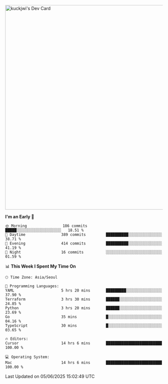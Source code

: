 <a href="https://app.daily.dev/kuckhwancho"><img src="https://api.daily.dev/devcards/v2/efef39c8028947428b3c0b486b9cd9b6.png?r=iz2&type=wide" width="652" alt="kuckjwi's Dev Card"/></a>

<!--START_SECTION:waka-->
**I'm an Early 🐤** 

```text
🌞 Morning                186 commits         █████░░░░░░░░░░░░░░░░░░░░   18.51 % 
🌆 Daytime                389 commits         ██████████░░░░░░░░░░░░░░░   38.71 % 
🌃 Evening                414 commits         ██████████░░░░░░░░░░░░░░░   41.19 % 
🌙 Night                  16 commits          ░░░░░░░░░░░░░░░░░░░░░░░░░   01.59 % 
```


📊 **This Week I Spent My Time On** 

```text
🕑︎ Time Zone: Asia/Seoul

💬 Programming Languages: 
YAML                     5 hrs 20 mins       █████████░░░░░░░░░░░░░░░░   37.90 % 
Terraform                3 hrs 30 mins       ██████░░░░░░░░░░░░░░░░░░░   24.85 % 
Python                   3 hrs 20 mins       ██████░░░░░░░░░░░░░░░░░░░   23.69 % 
Go                       35 mins             █░░░░░░░░░░░░░░░░░░░░░░░░   04.16 % 
TypeScript               30 mins             █░░░░░░░░░░░░░░░░░░░░░░░░   03.65 % 

🔥 Editors: 
Cursor                   14 hrs 6 mins       █████████████████████████   100.00 % 

💻 Operating System: 
Mac                      14 hrs 6 mins       █████████████████████████   100.00 % 
```


 Last Updated on 05/06/2025 15:02:49 UTC
<!--END_SECTION:waka-->
